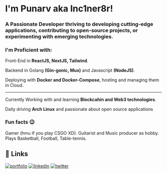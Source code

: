 # I'm Punarv aka Inc1ner8r!
### A Passionate Developer thriving to developing cutting-edge applications, contributing to open-source projects, or experimenting with emerging technologies.

### I'm Proficient with: 
Front-End in **ReactJS, NextJS, Tailwind**.

Backend in Golang **(Gin-gonic, Mux)** and Javascript **(NodeJS)**.

Deploying with **Docker and Docker-Compose**, hosting and managing them in Cloud.


***

Currently Working with and learning **Blockcahin and Web3 technologies**.

Daily driving **Arch Linux** and passionate about open source applications

### Fun facts 😉

Gamer (hmu if you play CSGO XD). Guitarist and Music producer as hobby. Plays Basketball, Football, Table-tennis.


## 🔗 Links
[![portfolio](https://img.shields.io/badge/my_portfolio-000?style=for-the-badge&logo=ko-fi&logoColor=white)](https://portfolio-6b809.web.app/)
[![linkedin](https://img.shields.io/badge/linkedin-0A66C2?style=for-the-badge&logo=linkedin&logoColor=white)](https://www.linkedin.com/in/punarvpawade/)
[![twitter](https://img.shields.io/badge/twitter-1DA1F2?style=for-the-badge&logo=twitter&logoColor=white)](https://twitter.com/Inc1ner8r)


